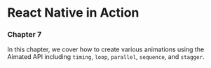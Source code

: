 # React Native in Action

### Chapter 7

In this chapter, we cover how to create various animations using the Aimated API including `timing`, `loop`, `parallel`, `sequence`, and `stagger`.